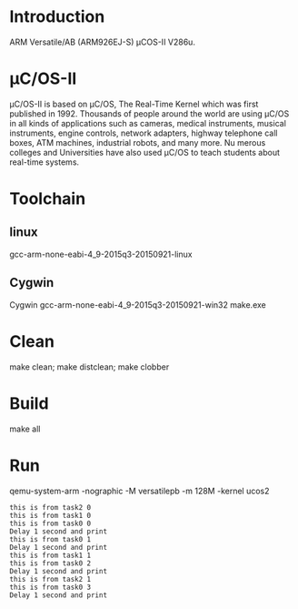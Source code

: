 # Introduction
ARM Versatile/AB (ARM926EJ-S) μCOS-II V286u.

# μC/OS-II

µC/OS-II is based on µC/OS, The Real-Time Kernel which was first published in 1992. Thousands of people around the world are using µC/OS in all kinds of applications such as cameras, medical instruments, musical instruments, engine controls, network adapters, highway telephone call boxes, ATM machines, industrial robots, and many more. Nu merous colleges and Universities have also used µC/OS to teach students about real-time systems.

# Toolchain
## linux
gcc-arm-none-eabi-4_9-2015q3-20150921-linux
## Cygwin
Cygwin gcc-arm-none-eabi-4_9-2015q3-20150921-win32 make.exe

# Clean
make clean; make distclean; make clobber

# Build
make all

# Run
qemu-system-arm -nographic -M versatilepb -m 128M -kernel ucos2

```
this is from task2 0
this is from task1 0
this is from task0 0
Delay 1 second and print
this is from task0 1
Delay 1 second and print
this is from task1 1
this is from task0 2
Delay 1 second and print
this is from task2 1
this is from task0 3
Delay 1 second and print
```
